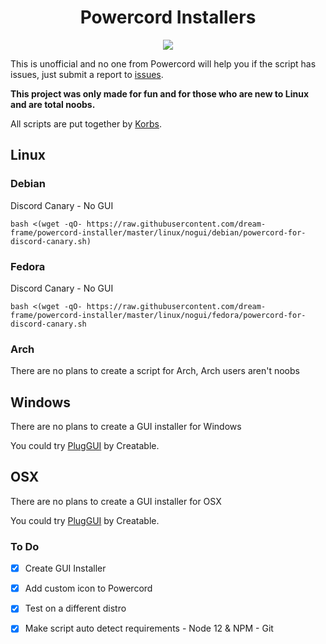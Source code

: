<h1 align="center">Powercord Installers</h1>
<p align="center">
  <img src="https://i.imgur.com/cUEiGeZ.png" />
</p>

This is unofficial and no one from Powercord will help you if the script has issues, just submit a report to [issues](https://github.com/dream-frame/powercord-installer/issues).

**This project was only made for fun and for those who are new to Linux and are total noobs.**

All scripts are put together by [Korbs](https://Twitter.com/KorbsStudio).

## Linux
### Debian
Discord Canary - No GUI
```
bash <(wget -qO- https://raw.githubusercontent.com/dream-frame/powercord-installer/master/linux/nogui/debian/powercord-for-discord-canary.sh)
```
### Fedora
Discord Canary - No GUI
```
bash <(wget -qO- https://raw.githubusercontent.com/dream-frame/powercord-installer/master/linux/nogui/fedora/powercord-for-discord-canary.sh
```
### Arch
There are no plans to create a script for Arch, Arch users aren't noobs

## Windows
There are no plans to create a GUI installer for Windows

You could try [PlugGUI](https://plug.creatable.cafe/) by Creatable.

## OSX
There are no plans to create a GUI installer for OSX

You could try [PlugGUI](https://plug.creatable.cafe/) by Creatable.

### To Do
- [x] Create GUI Installer

- [x] Add custom icon to Powercord

- [x] Test on a different distro

- [x] Make script auto detect requirements
      - Node 12 & NPM
      - Git

